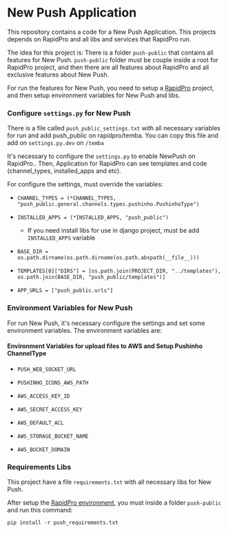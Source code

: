 # New Push Application

This repository contains a code for a New Push Application. This projects depends on RapidPro and all libs and services that RapidPro run.  

The idea for this project is: There is a folder `push-public` that contains all features for New Push. `push-public` folder must be couple inside a root for RapidPro project, and then there are all features about RapidPro and all exclusive features about New Push.

For run the features for New Push, you need to setup a [RapidPro](http://rapidpro.github.io/rapidpro/docs/) project, and then setup environment variables for New Push and libs.

### Configure `settings.py` for New Push

There is a file called `push_public_settings.txt` with all necessary variables for run and add push_public on rapidpro/temba. You can copy this file and add on `settings.py.dev` on `/temba`

It's necessary to configure the `settings.py` to enable NewPush on RapidPro.. Then, Application for RapidPro can see templates and code (channel_types, installed_apps and etc).  

For configure the settings, must override the variables:

* `CHANNEL_TYPES = (*CHANNEL_TYPES, "push_public.general.channels.types.pushinho.PushinhoType")`

* `INSTALLED_APPS = (*INSTALLED_APPS, "push_public")`
	- If you need install libs for use in django project, must be add `INSTALLED_APPS` variable

* `BASE_DIR = os.path.dirname(os.path.dirname(os.path.abspath(__file__)))`

* `TEMPLATES[0]["DIRS"] = [os.path.join(PROJECT_DIR, "../templates"), os.path.join(BASE_DIR, "push_public/templates")]`

* `APP_URLS = ["push_public.urls"]`

### Environment Variables for New Push

For run New Push, it's necessary configure the settings and set some environment variables. The environment variables are:

#### Environment Variables for upload files to AWS and Setup Pushinho ChannelType

* `PUSH_WEB_SOCKET_URL`

* `PUSHINHO_ICONS_AWS_PATH`

* `AWS_ACCESS_KEY_ID`

* `AWS_SECRET_ACCESS_KEY`

* `AWS_DEFAULT_ACL`

* `AWS_STORAGE_BUCKET_NAME`

* `AWS_BUCKET_DOMAIN`

### Requirements Libs

This project have a file `requirements.txt` with all necessary libs for New Push.

After setup the [RapidPro environment](http://rapidpro.github.io/rapidpro/docs/development/), you must inside a folder `push-public` and run this command:

`pip install -r push_requirements.txt`
